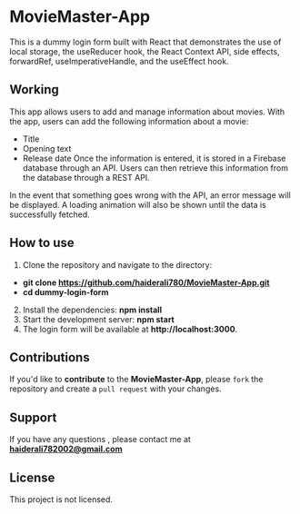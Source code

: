# MovieMaster-App



This is a dummy login form built with React that demonstrates the use of local storage, the useReducer hook, the React Context API, side effects, forwardRef, useImperativeHandle, and the useEffect hook.



## Working
This app allows users to add and manage information about movies. With the app, users can add the following information about a movie:

- Title
- Opening text
- Release date
Once the information is entered, it is stored in a Firebase database through an API. Users can then retrieve this information from the database through a REST API.

In the event that something goes wrong with the API, an error message will be displayed. A loading animation will also be shown until the data is successfully fetched.




## How to use
1. Clone the repository and navigate to the directory:
- **git clone https://github.com/haiderali780/MovieMaster-App.git**
- **cd dummy-login-form**
2. Install the dependencies:
**npm install**
3. Start the development server:
**npm start**
4. The login form will be available at **http://localhost:3000**.
## Contributions

If you'd like to **contribute** to the **MovieMaster-App**, please `fork` the repository and create a `pull request` with your changes.



## Support
If you have any questions , please contact me at **haiderali782002@gmail.com** 

## License
This project is not licensed.
